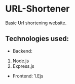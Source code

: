 # URL-Shortener

Basic Url shortening website.

## Technologies used:

 * Backend:
  1. Node.js
  2. Express.js
  
 * Frontend:
  1.Ejs
   
